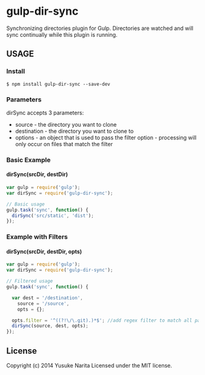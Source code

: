 # gulp-dir-sync

Synchronizing directories plugin for Gulp.  Directories are watched and will sync continually while this plugin is running.

## USAGE

### Install

```
$ npm install gulp-dir-sync --save-dev
```

### Parameters

dirSync accepts 3 parameters:  
*  source - the directory you want to clone
*  destination - the directory you want to clone to
*  options - an object that is used to pass the filter option - processing will only occur on files that match the filter

### Basic Example

#### dirSync(srcDir, destDir)

```javascript
var gulp = require('gulp');
var dirSync = require('gulp-dir-sync');

// Basic usage
gulp.task('sync', function() {
  dirSync('src/static', 'dist');
});
```

### Example with Filters

#### dirSync(srcDir, destDir, opts)

```javascript
var gulp = require('gulp');
var dirSync = require('gulp-dir-sync');

// Filtered usage
gulp.task('sync', function() {

  var dest = '/destination',
    source = '/source',
    opts = {};

  opts.filter = '^((?!\/\.git).)*$'; //add regex filter to match all paths that DO NOT have /.git in them (only process file if it does NOT NOT have /.git in it - double negative)
  dirSync(source, dest, opts);    
});
```

## License
Copyright (c) 2014 Yusuke Narita
Licensed under the MIT license.
